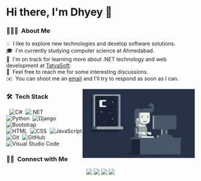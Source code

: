 # Hi there, I'm Dhyey 👋
### 👨🏻‍💻 &nbsp;About Me
💡 &nbsp;I like to explore new technologies and develop software solutions.\
🎓 &nbsp;I'm currently studying computer science at Ahmedabad.\
🌱 &nbsp;I'm on track for learning more about .NET technology and web development at [TatvaSoft](https://www.tatvasoft.com).\
💬 &nbsp;Feel free to reach me for some interesting discussions.\
✉️ &nbsp;You can shoot me an [email](mailto:dj.makadia24@gmail.com) and I'll try to respond as soon as I can.
<!-- 📄 &nbsp;Please have a look at my [Résumé]() for more details about me. I'm open to feedback and suggestions! -->

<img alt="Night Coding" src="https://raw.githubusercontent.com/AVS1508/AVS1508/master/assets/Night-Coding.gif" align="right"/>

### 🛠 &nbsp;Tech Stack

&nbsp;
![C#](https://img.shields.io/badge/C%23-239120?style=logo=c-sharp)&nbsp;
![.NET](https://img.shields.io/badge/.NET-5C2D91?style=logo=.net)\
![Python](https://img.shields.io/badge/-Python-05122A?style=flat&logo=python)&nbsp;
![Django](https://img.shields.io/badge/-Django-05122A?style=flat&logo=django&logoColor=094E90)&nbsp;
![Bootstrap](https://img.shields.io/badge/-Bootstrap-05122A?style=flat&logo=bootstrap&logoColor=563D7C)\
![HTML](https://img.shields.io/badge/-HTML-05122A?style=flat&logo=HTML5)&nbsp;
![CSS](https://img.shields.io/badge/-CSS-05122A?style=flat&logo=CSS3&logoColor=1572B6)&nbsp;
![JavaScript](https://img.shields.io/badge/-JavaScript-05122A?style=flat&logo=javascript)\
![Git](https://img.shields.io/badge/-Git-05122A?style=flat&logo=git)&nbsp;
![GitHub](https://img.shields.io/badge/-GitHub-05122A?style=flat&logo=github)&nbsp;
![Visual Studio Code](https://img.shields.io/badge/-Visual%20Studio%20Code-05122A?style=flat&logo=visual-studio-code&logoColor=007ACC)&nbsp;

<!-- ## Github Stats
![Dhyey's github stats](https://github-readme-stats.vercel.app/api?username=DhyeyMakadia&show_icons=true&count_private=true&bg_color=00000000&text_color=777&hide=contribs,prs) -->

### 🤝🏻 &nbsp;Connect with Me

<p align="center">
<!-- <a href="https://www.adityavsingh.com"><img src="https://img.shields.io/badge/-adityavsingh.com-3423A6?style=flat&logo=Google-Chrome&logoColor=white"/></a> -->
<a href="https://www.linkedin.com/in/dhyey-makadia/"><img src="https://img.shields.io/badge/-LinkedIn-0077B5?style=flat&logo=Linkedin&logoColor=white"/></a>
<a href="mailto:dj.makadia24@gmail.com"><img src="https://img.shields.io/badge/-Mail-D14836?style=flat&logo=Gmail&logoColor=white"/></a>
<a href="https://www.instagram.com/_dhyey_24_/"><img src="https://img.shields.io/badge/-Instagram-E4405F?style=flat&logo=Instagram&logoColor=white"/></a>
<a href="https://www.facebook.com/dhyey.patel.16503"><img src="https://img.shields.io/badge/-Facebook-1877F2?style=flat&logo=Facebook&logoColor=white"/></a>
</p>
